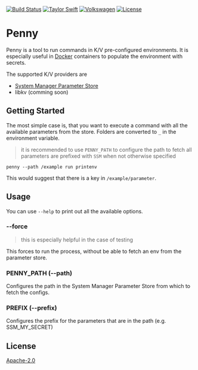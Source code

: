 [![Build Status](https://travis-ci.org/andersnormal/penny.svg?branch=master)](https://travis-ci.org/axelspringer/penny)
[![Taylor Swift](https://img.shields.io/badge/secured%20by-taylor%20swift-brightgreen.svg)](https://twitter.com/SwiftOnSecurity)
[![Volkswagen](https://auchenberg.github.io/volkswagen/volkswargen_ci.svg?v=1)](https://github.com/auchenberg/volkswagen)
[![License](https://img.shields.io/badge/License-Apache%202.0-blue.svg)](https://opensource.org/licenses/Apache-2.0)

# Penny

Penny is a tool to run commands in K/V pre-configured environments. It is especially useful in [Docker](https://docker.io) containers to populate the environment with secrets.

The supported K/V providers are

* [System Manager Parameter Store](https://docs.aws.amazon.com/systems-manager/latest/userguide/systems-manager-paramstore.html)
* libkv (comming soon)

## Getting Started

The most simple case is, that you want to execute a command with all the available parameters from the store. Folders are converted to `_` in the environment variable.

> it is recommended to use `PENNY_PATH` to configure the path to fetch
> all parameters are prefixed with `SSM` when not otherwise specified

```
penny --path /example run printenv
```

This would suggest that there is a key in `/example/parameter`.

## Usage

You can use `--help` to print out all the available options.

### --force

> this is especially helpful in the case of testing

This forces to run the process, without be able to fetch an env from the parameter store.

### PENNY_PATH (--path)

Configures the path in the System Manager Parameter Store from which to fetch the configs.

### PREFIX (--prefix)

Configures the prefix for the parameters that are in the path (e.g. SSM_MY_SECRET)

## License
[Apache-2.0](/LICENSE)
